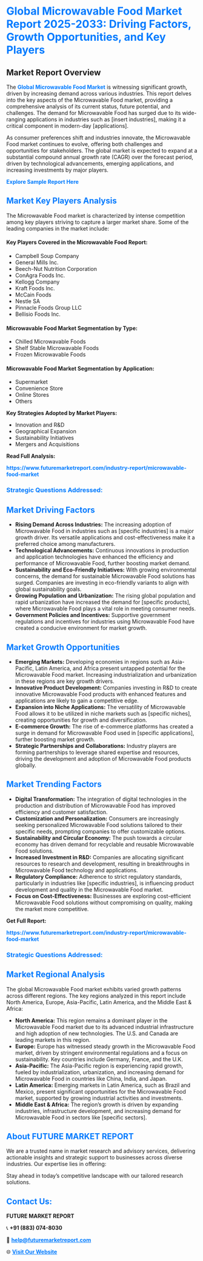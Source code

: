 <h1 style="color: #007BFF;">Global Microwavable Food Market Report 2025-2033: Driving Factors, Growth Opportunities, and Key Players</h1>

<section id="overview">
<h2>Market Report Overview</h2>
<p>The <a href="https://www.futuremarketreport.com/industry-report/microwavable-food-market" style="color: #007BFF; text-decoration: none;"><strong>Global Microwavable Food Market</strong></a> is witnessing significant growth, driven by increasing demand across various industries. This report delves into the key aspects of the Microwavable Food market, providing a comprehensive analysis of its current status, future potential, and challenges. The demand for Microwavable Food has surged due to its wide-ranging applications in industries such as [insert industries], making it a critical component in modern-day [applications].</p>
<p>As consumer preferences shift and industries innovate, the Microwavable Food market continues to evolve, offering both challenges and opportunities for stakeholders. The global market is expected to expand at a substantial compound annual growth rate (CAGR) over the forecast period, driven by technological advancements, emerging applications, and increasing investments by major players.</p>
</section>

<section id="overview">
<p><a href="https://www.futuremarketreport.com/request-sample/reportId=86960" style="color: #007BFF; text-decoration: none;"><strong>Explore Sample Report Here</strong></a></p>
</section>

<section id="key-players">
<h2 style="color: #007BFF;">Market Key Players Analysis</h2>
<p>The Microwavable Food market is characterized by intense competition among key players striving to capture a larger market share. Some of the leading companies in the market include:</p>
<h4>Key Players Covered in the Microwavable Food Report:</h4>
<ul><li>Campbell Soup Company</li><li>General Mills Inc.</li><li>Beech-Nut Nutrition Corporation</li><li>ConAgra Foods Inc.</li><li>Kellogg Company</li><li>Kraft Foods Inc.</li><li>McCain Foods</li><li>Nestle SA</li><li>Pinnacle Foods Group LLC</li><li>Bellisio Foods Inc.</li></ul>
<h4>Microwavable Food Market Segmentation by Type:</h4>
<ul><li>Chilled Microwavable Foods</li><li>Shelf Stable Microwavable Foods</li><li>Frozen Microwavable Foods</li></ul>

<h4>Microwavable Food Market Segmentation by Application:</h4>
<ul><li>Supermarket</li><li>Convenience Store</li><li>Online Stores</li><li>Others</li></ul>
<p><strong>Key Strategies Adopted by Market Players:</strong></p>
<ul>
<li>Innovation and R&D</li>
<li>Geographical Expansion</li>
<li>Sustainability Initiatives</li>
<li>Mergers and Acquisitions</li>
</ul>
</section>

<section>
<p><strong>Read Full Analysis: </strong></p><a href="https://www.futuremarketreport.com/industry-report/microwavable-food-market" style="color: #007BFF; text-decoration: none;"><strong>https://www.futuremarketreport.com/industry-report/microwavable-food-market</strong></a>
<h3 style="color: #007BFF;">Strategic Questions Addressed:</h3>
</section>

<section id="driving-factors">
<h2 style="color: #007BFF;">Market Driving Factors</h2>
<ul>
<li><strong>Rising Demand Across Industries:</strong> The increasing adoption of Microwavable Food in industries such as [specific industries] is a major growth driver. Its versatile applications and cost-effectiveness make it a preferred choice among manufacturers.</li>
<li><strong>Technological Advancements:</strong> Continuous innovations in production and application technologies have enhanced the efficiency and performance of Microwavable Food, further boosting market demand.</li>
<li><strong>Sustainability and Eco-Friendly Initiatives:</strong> With growing environmental concerns, the demand for sustainable Microwavable Food solutions has surged. Companies are investing in eco-friendly variants to align with global sustainability goals.</li>
<li><strong>Growing Population and Urbanization:</strong> The rising global population and rapid urbanization have increased the demand for [specific products], where Microwavable Food plays a vital role in meeting consumer needs.</li>
<li><strong>Government Policies and Incentives:</strong> Supportive government regulations and incentives for industries using Microwavable Food have created a conducive environment for market growth.</li>
</ul>
</section>

<section id="growth-opportunities">
<h2 style="color: #007BFF;">Market Growth Opportunities</h2>
<ul>
<li><strong>Emerging Markets:</strong> Developing economies in regions such as Asia-Pacific, Latin America, and Africa present untapped potential for the Microwavable Food market. Increasing industrialization and urbanization in these regions are key growth drivers.</li>
<li><strong>Innovative Product Development:</strong> Companies investing in R&D to create innovative Microwavable Food products with enhanced features and applications are likely to gain a competitive edge.</li>
<li><strong>Expansion into Niche Applications:</strong> The versatility of Microwavable Food allows it to be utilized in niche markets such as [specific niches], creating opportunities for growth and diversification.</li>
<li><strong>E-commerce Growth:</strong> The rise of e-commerce platforms has created a surge in demand for Microwavable Food used in [specific applications], further boosting market growth.</li>
<li><strong>Strategic Partnerships and Collaborations:</strong> Industry players are forming partnerships to leverage shared expertise and resources, driving the development and adoption of Microwavable Food products globally.</li>
</ul>
</section>

<section id="trending-factors">
<h2 style="color: #007BFF;">Market Trending Factors</h2>
<ul>
<li><strong>Digital Transformation:</strong> The integration of digital technologies in the production and distribution of Microwavable Food has improved efficiency and customer satisfaction.</li>
<li><strong>Customization and Personalization:</strong> Consumers are increasingly seeking personalized Microwavable Food solutions tailored to their specific needs, prompting companies to offer customizable options.</li>
<li><strong>Sustainability and Circular Economy:</strong> The push towards a circular economy has driven demand for recyclable and reusable Microwavable Food solutions.</li>
<li><strong>Increased Investment in R&D:</strong> Companies are allocating significant resources to research and development, resulting in breakthroughs in Microwavable Food technology and applications.</li>
<li><strong>Regulatory Compliance:</strong> Adherence to strict regulatory standards, particularly in industries like [specific industries], is influencing product development and quality in the Microwavable Food market.</li>
<li><strong>Focus on Cost-Effectiveness:</strong> Businesses are exploring cost-efficient Microwavable Food solutions without compromising on quality, making the market more competitive.</li>
</ul>
</section>

<section>
<p><strong>Get Full Report: </strong></p><a href="https://www.futuremarketreport.com/industry-report/microwavable-food-market" style="color: #007BFF; text-decoration: none;"><strong>https://www.futuremarketreport.com/industry-report/microwavable-food-market</strong></a>
<h3 style="color: #007BFF;">Strategic Questions Addressed:</h3>
</section>


<section id="regional-analysis">
<h2 style="color: #007BFF;">Market Regional Analysis</h2>
<p>The global Microwavable Food market exhibits varied growth patterns across different regions. The key regions analyzed in this report include North America, Europe, Asia-Pacific, Latin America, and the Middle East & Africa:</p>
<ul>
<li><strong>North America:</strong> This region remains a dominant player in the Microwavable Food market due to its advanced industrial infrastructure and high adoption of new technologies. The U.S. and Canada are leading markets in this region.</li>
<li><strong>Europe:</strong> Europe has witnessed steady growth in the Microwavable Food market, driven by stringent environmental regulations and a focus on sustainability. Key countries include Germany, France, and the U.K.</li>
<li><strong>Asia-Pacific:</strong> The Asia-Pacific region is experiencing rapid growth, fueled by industrialization, urbanization, and increasing demand for Microwavable Food in countries like China, India, and Japan.</li>
<li><strong>Latin America:</strong> Emerging markets in Latin America, such as Brazil and Mexico, present significant opportunities for the Microwavable Food market, supported by growing industrial activities and investments.</li>
<li><strong>Middle East & Africa:</strong> The region’s growth is driven by expanding industries, infrastructure development, and increasing demand for Microwavable Food in sectors like [specific sectors].</li>
</ul>
</section>

<footer>
<h2 style="color: #007BFF;">About FUTURE MARKET REPORT</h2>
<p>We are a trusted name in market research and advisory services, delivering actionable insights and strategic support to businesses across diverse industries. Our expertise lies in offering:</p>

<p>Stay ahead in today’s competitive landscape with our tailored research solutions.</p>

<h2 style="color: #007BFF;">Contact Us:</h2>
<p><strong>FUTURE MARKET REPORT</strong></p>
<p>📞 <strong>+91 (883) 074-8030</strong></p>
<p>📧 <strong><a href="mailto:help@futuremarketreport.com" style="color: #007BFF;">help@futuremarketreport.com</a></strong></p>
<p>🌐 <strong><a href="https://www.futuremarketreport.com/" style="color: #007BFF;">Visit Our Website</a></strong></p>
</footer>